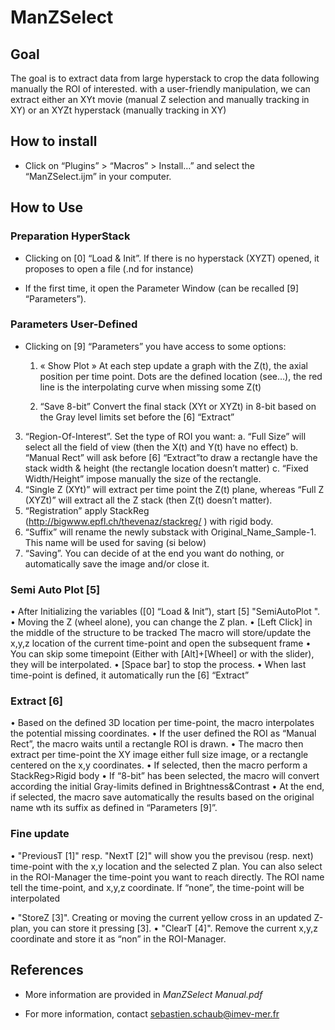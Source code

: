 # ManZSelect

## Goal
The goal is to extract data from large hyperstack to crop the data following manually the ROI of interested. with a user-friendly manipulation, we can extract either an XYt movie (manual Z selection and manually tracking in XY) or an XYZt hyperstack (manually tracking in XY)

## How to install

- Click on “Plugins” > “Macros” > Install…” and select the “ManZSelect.ijm” in your computer.

## How to Use

### Preparation HyperStack
- Clicking on [0] “Load & Init”. If there is no hyperstack (XYZT) opened, it proposes to open a file (.nd for instance)

- If the first time, it open the Parameter Window (can be recalled [9] “Parameters”).

### Parameters User-Defined
- Clicking on [9] “Parameters” you have access to some options:
	1)	« Show Plot »
At each step update a graph with the Z(t), the axial position per time point. Dots are the defined location (see…), the red line is the interpolating curve when missing some Z(t)
 
	2)	“Save 8-bit”
Convert the final stack (XYt or XYZt) in 8-bit based on the Gray level limits set before the [6] “Extract”
3)	“Region-Of-Interest”. Set the type of ROI you want:
a.	“Full Size” will select all the field of view (then the X(t) and Y(t) have no effect)
b.	“Manual Rect” will ask before [6] “Extract”to draw a rectangle have the stack width & height (the rectangle location doesn’t matter)
c.	“Fixed Width/Height” impose manually the size of the rectangle.
4)	“Single Z (XYt)” will extract per time point the Z(t) plane, whereas “Full Z (XYZt)” will extract all the Z stack (then Z(t) doesn’t matter).
5)	“Registration” apply StackReg (http://bigwww.epfl.ch/thevenaz/stackreg/ ) with rigid body.
6)	“Suffix” will rename the newly substack with Original_Name_Sample-1. This name will be used for saving (si below)
7)	“Saving”. You can decide of at the end you want do nothing, or automatically save the image and/or close it.

### Semi Auto Plot [5]
•	After Initializing the variables ([0] “Load & Init”), start [5] "SemiAutoPlot ".
•	Moving the Z (wheel alone), you can change the Z plan.
•	[Left Click] in the middle of the structure to be tracked
The macro will store/update the x,y,z location of the current time-point and open the subsequent frame
•	You can skip some timepoint (Either with [Alt]+[Wheel] or with the slider), they will be interpolated.
•	[Space bar] to stop the process. 
•	When last time-point is defined, it automatically run the [6] “Extract”

### Extract [6]
•	Based on the defined 3D location per time-point, the macro interpolates the potential missing coordinates.
•	If the user defined the ROI as “Manual Rect”, the macro waits until a rectangle ROI is drawn.
•	The macro then extract per time-point the XY image either full size image, or a rectangle centered on the x,y coordinates.
•	If selected, then the macro perform a StackReg>Rigid body
•	If “8-bit” has been selected, the macro will convert according the initial Gray-limits defined in Brightness&Contrast
•	At the end, if selected, the macro save automatically the results based on the original name wth its suffix as defined in “Parameters [9]”.

### Fine update
•	"PreviousT [1]" resp. "NextT [2]" will show you the previsou (resp. next) time-point with the x,y location and the selected Z plan.
You can also select in the ROI-Manager the time-point you want to reach directly. The ROI name tell the time-point, and x,y,z coordinate. If “none”, the time-point will be interpolated
                                                        
•	"StoreZ [3]". Creating or moving the current yellow cross in an updated Z-plan, you can store it pressing [3].
•	"ClearT [4]". Remove the current x,y,z coordinate and store it as “non” in the ROI-Manager.

## References

- More information are provided in *ManZSelect Manual.pdf*

- For more information, contact sebastien.schaub@imev-mer.fr
